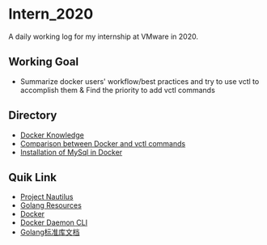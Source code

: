 # Intern_2020
A daily working log for my internship at VMware in 2020.

## Working Goal
- Summarize docker users' workflow/best practices and try to use vctl to accomplish them
  & Find the priority to add vctl commands

## Directory
- [Docker Knowledge](https://github.com/Noah-Du/Intern_2020/blob/master/Docker.md)
- [Comparison between Docker and vctl commands](https://github.com/Noah-Du/Intern_2020/blob/master/Compatison%20Chart%20of%20Docker%20and%20vctl%20Commands.md)
- [Installation of MySql in Docker](https://github.com/Noah-Du/Intern_2020/blob/master/mysql.md)

## Quik Link
- [Project Nautilus](https://github.com/VMwareFusion/nautilus)
- [Golang Resources](https://github.com/Noah-Du/Intern_2020/blob/master/Golang%20Resources.md)
- [Docker](https://github.com/docker/cli)
- [Docker Daemon CLI](https://docs.docker.com/engine/reference/commandline/dockerd/#daemon)
- [Golang标准库文档](https://studygolang.com/pkgdoc)
